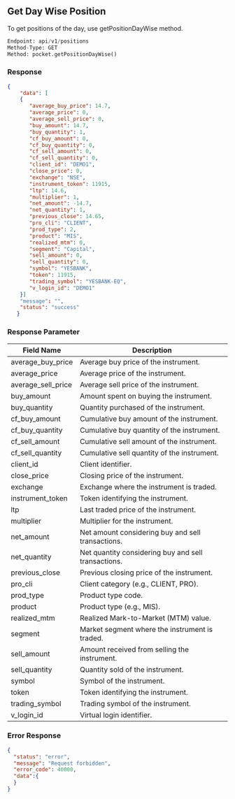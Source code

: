 ## Get Day Wise Position
To get positions of the day, use getPositionDayWise method.

```python
Endpoint: api/v1/positions
Method-Type: GET
Method: pocket.getPositionDayWise()
```

### Response
```json
{
    "data": [
    {
       "average_buy_price": 14.7,
       "average_price": 0,
       "average_sell_price": 0,
       "buy_amount": 14.7,
       "buy_quantity": 1,
       "cf_buy_amount": 0,
       "cf_buy_quantity": 0,
       "cf_sell_amount": 0,
       "cf_sell_quantity": 0,
       "client_id": "DEMO1",
       "close_price": 0,
       "exchange": "NSE",
       "instrument_token": 11915,
       "ltp": 14.6,
       "multiplier": 1,
       "net_amount": -14.7,
       "net_quantity": 1,
       "previous_close": 14.65,
       "pro_cli": "CLIENT",
       "prod_type": 2,
       "product": "MIS",
       "realized_mtm": 0,
       "segment": "Capital",
       "sell_amount": 0,
       "sell_quantity": 0,
       "symbol": "YESBANK",
       "token": 11915,
       "trading_symbol": "YESBANK-EQ",
       "v_login_id": "DEMO1"
    }]
    "message": "",
    "status": "success"
   }
```

### Response Parameter

| Field Name          | Description                                         |
|---------------------|-----------------------------------------------------|
| average_buy_price   | Average buy price of the instrument.                |
| average_price       | Average price of the instrument.                    |
| average_sell_price  | Average sell price of the instrument.               |
| buy_amount          | Amount spent on buying the instrument.              |
| buy_quantity        | Quantity purchased of the instrument.               |
| cf_buy_amount       | Cumulative buy amount of the instrument.            |
| cf_buy_quantity     | Cumulative buy quantity of the instrument.          |
| cf_sell_amount      | Cumulative sell amount of the instrument.           |
| cf_sell_quantity    | Cumulative sell quantity of the instrument.         |
| client_id           | Client identifier.                                  |
| close_price         | Closing price of the instrument.                    |
| exchange            | Exchange where the instrument is traded.            |
| instrument_token    | Token identifying the instrument.                   |
| ltp                 | Last traded price of the instrument.                |
| multiplier          | Multiplier for the instrument.                      |
| net_amount          | Net amount considering buy and sell transactions.   |
| net_quantity        | Net quantity considering buy and sell transactions.|
| previous_close      | Previous closing price of the instrument.          |
| pro_cli             | Client category (e.g., CLIENT, PRO).               |
| prod_type           | Product type code.                                  |
| product             | Product type (e.g., MIS).                           |
| realized_mtm        | Realized Mark-to-Market (MTM) value.                |
| segment             | Market segment where the instrument is traded.     |
| sell_amount         | Amount received from selling the instrument.        |
| sell_quantity       | Quantity sold of the instrument.                    |
| symbol              | Symbol of the instrument.                           |
| token               | Token identifying the instrument.                   |
| trading_symbol      | Trading symbol of the instrument.                   |
| v_login_id          | Virtual login identifier.                           |


### Error Response
```json
{
  "status": "error",
  "message": "Request forbidden",
  "error_code": 40000,
  "data":{
  }
}
```